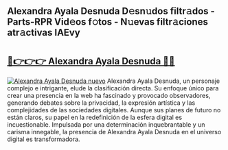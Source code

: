 ## Alexandra Ayala Desnuda D𝚎sn𝚞dos filtr𝚊dos - Parts-RPR Vid𝚎os f𝚘tos - N𝚞evas filtr𝚊ciones atr𝚊ctivas IAEvy

# <h2><a href="http://mb0keqr.tromn.icu/?c=Alexandra+Ayala+Desnuda">🔗👉👉👉 Alexandra Ayala Desnuda 🔗🔗</a></h2>

[![Alexandra Ayala Desnuda nuevo](https://i.imgur.com/pEAQMta.gif)](http://mb0keqr.tromn.icu/?c=Alexandra+Ayala+Desnuda)
Alexandra Ayala Desnuda, un personaje complejo e intrigante, elude la clasificación directa. Su enfoque único para crear una presencia en la web ha fascinado y provocado observadores, generando debates sobre la privacidad, la expresión artística y las complejidades de las sociedades digitales. Aunque sus planes de futuro no están claros, su papel en la redefinición de la esfera digital es incuestionable. Impulsada por una determinación inquebrantable y un carisma innegable, la presencia de Alexandra Ayala Desnuda en el universo digital es transformadora.
